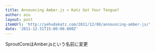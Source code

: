 ```yaml
---
title: Announcing Amber.js « Katz Got Your Tongue?
author: azu
layout: post
itemUrl: 'http://yehudakatz.com/2011/12/08/announcing-amber-js/'
date: '2011-12-31T15:00:00.000Z'
---
```

SproutCoreはAmber.jsという名前に変更
